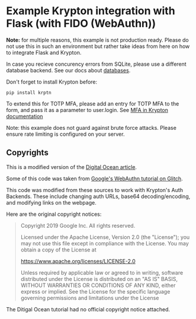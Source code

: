 # Example Krypton integration with Flask (with FIDO (WebAuthn))

**Note:** for multiple reasons, this example is not production ready. Please do not use this in such an environment but rather take ideas from here on how to integrate Flask and Krypton.

In case you recieve concurency errors from SQLite, please use a different database backend. See our docs about [databases](https://docs.krptn.dev/README-DATABASES.html).

Don't forget to install Krypton before:

```shell
pip install krptn
```

To extend this for TOTP MFA, please add an entry for TOTP MFA to the form, and pass it as a parameter to user.login. See [MFA in Krypton documentation](https://docs.krptn.dev/README-USER-AUTH.html#mfa)

Note: this example does not guard against brute force attacks. Please ensure rate limiting is configured on your server.

## Copyrights

This is a modified version of the [Digital Ocean article](https://www.digitalocean.com/community/tutorials/how-to-add-authentication-to-your-app-with-flask-login).

Some of this code was taken from [Google's WebAuthn tutorial on Glitch](https://glitch.com/edit/#!/webauthn-codelab-start?path=README.md%3A1%3A0).

This code was modified from these sources to work with Krypton's Auth Backends. These include changing auth URLs, base64 decoding/encoding, and modifying links on the webpage.

Here are the original copyright notices:

> Copyright 2019 Google Inc. All rights reserved.
>
> Licensed under the Apache License, Version 2.0 (the "License");
> you may not use this file except in compliance with the License.
> You may obtain a copy of the License at
>
>    https://www.apache.org/licenses/LICENSE-2.0
>
> Unless required by applicable law or agreed to in writing, software
> distributed under the License is distributed on an "AS IS" BASIS,
> WITHOUT WARRANTIES OR CONDITIONS OF ANY KIND, either express or implied.
> See the License for the specific language governing permissions and
> limitations under the License

The Ditigal Ocean tutorial had no official copyright notice attached.
